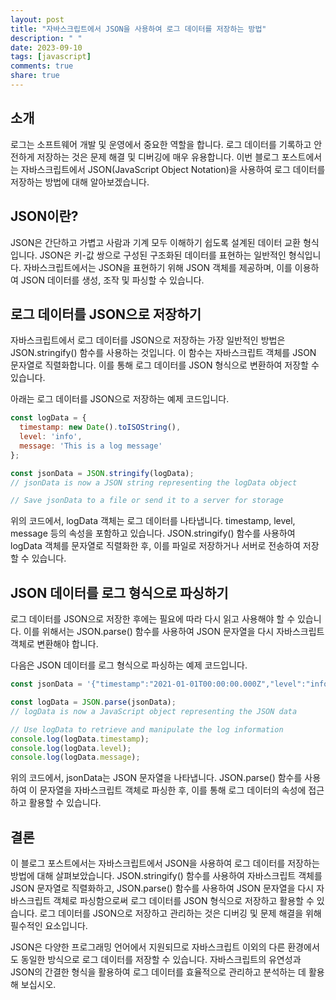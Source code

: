 ```yaml
---
layout: post
title: "자바스크립트에서 JSON을 사용하여 로그 데이터를 저장하는 방법"
description: " "
date: 2023-09-10
tags: [javascript]
comments: true
share: true
---
```


## 소개

로그는 소프트웨어 개발 및 운영에서 중요한 역할을 합니다. 로그 데이터를 기록하고 안전하게 저장하는 것은 문제 해결 및 디버깅에 매우 유용합니다. 이번 블로그 포스트에서는 자바스크립트에서 JSON(JavaScript Object Notation)을 사용하여 로그 데이터를 저장하는 방법에 대해 알아보겠습니다.

## JSON이란?

JSON은 간단하고 가볍고 사람과 기계 모두 이해하기 쉽도록 설계된 데이터 교환 형식입니다. JSON은 키-값 쌍으로 구성된 구조화된 데이터를 표현하는 일반적인 형식입니다. 자바스크립트에서는 JSON을 표현하기 위해 JSON 객체를 제공하며, 이를 이용하여 JSON 데이터를 생성, 조작 및 파싱할 수 있습니다.

## 로그 데이터를 JSON으로 저장하기

자바스크립트에서 로그 데이터를 JSON으로 저장하는 가장 일반적인 방법은 JSON.stringify() 함수를 사용하는 것입니다. 이 함수는 자바스크립트 객체를 JSON 문자열로 직렬화합니다. 이를 통해 로그 데이터를 JSON 형식으로 변환하여 저장할 수 있습니다.

아래는 로그 데이터를 JSON으로 저장하는 예제 코드입니다.

```javascript
const logData = {
  timestamp: new Date().toISOString(),
  level: 'info',
  message: 'This is a log message'
};

const jsonData = JSON.stringify(logData);
// jsonData is now a JSON string representing the logData object

// Save jsonData to a file or send it to a server for storage
```

위의 코드에서, logData 객체는 로그 데이터를 나타냅니다. timestamp, level, message 등의 속성을 포함하고 있습니다. JSON.stringify() 함수를 사용하여 logData 객체를 문자열로 직렬화한 후, 이를 파일로 저장하거나 서버로 전송하여 저장할 수 있습니다.

## JSON 데이터를 로그 형식으로 파싱하기

로그 데이터를 JSON으로 저장한 후에는 필요에 따라 다시 읽고 사용해야 할 수 있습니다. 이를 위해서는 JSON.parse() 함수를 사용하여 JSON 문자열을 다시 자바스크립트 객체로 변환해야 합니다.

다음은 JSON 데이터를 로그 형식으로 파싱하는 예제 코드입니다.

```javascript
const jsonData = '{"timestamp":"2021-01-01T00:00:00.000Z","level":"info","message":"This is a log message"}';

const logData = JSON.parse(jsonData);
// logData is now a JavaScript object representing the JSON data

// Use logData to retrieve and manipulate the log information
console.log(logData.timestamp);
console.log(logData.level);
console.log(logData.message);
```

위의 코드에서, jsonData는 JSON 문자열을 나타냅니다. JSON.parse() 함수를 사용하여 이 문자열을 자바스크립트 객체로 파싱한 후, 이를 통해 로그 데이터의 속성에 접근하고 활용할 수 있습니다.

## 결론

이 블로그 포스트에서는 자바스크립트에서 JSON을 사용하여 로그 데이터를 저장하는 방법에 대해 살펴보았습니다. JSON.stringify() 함수를 사용하여 자바스크립트 객체를 JSON 문자열로 직렬화하고, JSON.parse() 함수를 사용하여 JSON 문자열을 다시 자바스크립트 객체로 파싱함으로써 로그 데이터를 JSON 형식으로 저장하고 활용할 수 있습니다. 로그 데이터를 JSON으로 저장하고 관리하는 것은 디버깅 및 문제 해결을 위해 필수적인 요소입니다.

JSON은 다양한 프로그래밍 언어에서 지원되므로 자바스크립트 이외의 다른 환경에서도 동일한 방식으로 로그 데이터를 저장할 수 있습니다. 자바스크립트의 유연성과 JSON의 간결한 형식을 활용하여 로그 데이터를 효율적으로 관리하고 분석하는 데 활용해 보십시오.